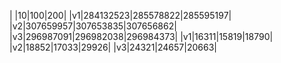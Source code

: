 | |10|100|200|
|v1|284132523|285578822|285595197|
|v2|307659957|307653835|307656862|
|v3|296987091|296982038|296984373|
|v1|16311|15819|18790|
|v2|18852|17033|29926|
|v3|24321|24657|20663|
